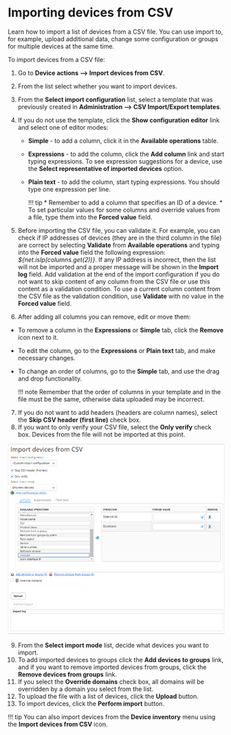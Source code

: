 # Importing devices from CSV

Learn how to import a list of devices  from a CSV file. You can use import to, for example, upload additional data, change some configuration or groups for multiple devices at the same time.

To import devices from a CSV file:

1. Go to **Device actions --> Import devices from CSV**.
2. From the list select whether you want to import devices.
3. From the **Select import configuration** list, select a template that was previously created in **Administration --> CSV Import/Export templates**.
4. If you do not use the template, click the **Show configuration editor** link and select one of editor modes:

   * **Simple** - to add a column, click it in the **Available operations** table.
   * **Expressions** - to add the column, click the **Add column** link and start typing expressions. To see expression suggestions for a device, use the **Select representative of imported devices** option.
   * **Plain text** - to add the column, start typing expressions. You should type one expression per line.

     !!! tip
         * Remember to add a column that specifies an ID of a device.
         * To set particular values for some columns and override values from a file, type them into the **Forced value** field.

5. Before importing the CSV file, you can validate it. For example, you can check if IP addresses of devices (they are in the third column in the file) are correct by selecting **Validate** from **Available operations** and typing into the **Forced value** field the following expression: *${net.isIp(columns.get(2))}*.
   If any IP address is incorrect, then the list will not be imported and a proper message will be shown in the **Import log** field. Add validation at the end of the import configuration if you do not want to skip content of any column from the CSV file or use this content as a validation condition.
   To use a current column content from the CSV file as the validation condition, use **Validate** with no value in the **Forced value** field.
6. After adding all columns you can remove, edit or move them:

 * To remove a column in the **Expressions** or **Simple** tab, click the **Remove** icon next to it.
 * To edit the column, go to the **Expressions** or **Plain text** tab, and make necessary changes.
 * To change an order of columns, go to the **Simple** tab, and use the drag and drop functionality.

   !!! note
       Remember that the order of columns in your template and in the file must be the same, otherwise data uploaded may be incorrect.

7. If you do not want to add headers (headers are column names), select the **Skip CSV header (first line)** check box.
8. If you want to only verify your CSV file, select the **Only verify** check box. Devices from the file will not be imported at this point.

![Importing devices from CSV](images/DA_Importing_devices_from_CSV.png "Importing devices from CSV")

9. From the **Select import mode** list, decide what devices you want to import.
10. To add imported devices to groups click the **Add devices to groups** link, and if you want to remove imported devices from groups, click the **Remove devices from groups** link.
11. If you select the **Override domains** check box, all domains will be overridden by a domain you select from the list.
12. To upload the file with a list of devices, click the **Upload** button.
13. To import devices, click the **Perform import** button.

!!! tip
    You can also import devices from the **Device inventory** menu using the **Import devices from CSV** icon.
